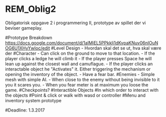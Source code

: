 # REM_Oblig2
Obligatorisk oppgave 2 i programmering II, prototype av spillet der vi beviser gameplay.

#Prototype Breakdown
https://docs.google.com/document/d/1aIMjEL5PPkkIj1dKvpaKNuv06nIOuNOG6U1XHyYwIoc/edit
#Level Design - Hvordan skal det se ut, hva skal være der
#Character
	- Can click on the ground to move to that location.
	- If the player clicks a ledge he will climb it
	- If the player presses Space he will lean up against the closest wall and camuflague.
	- If the player clicks an interactable object he "Activates" it. Either triggering the mechanism or opening
	  the inventory of the object.
	- Have a fear bar.
#Enemies
	- Simple mesh with simple AI.
	- When close to the enemy without being invisible to it you it scares you.
	- When you fear meter is at maximum you loose the game.
#Checkpoints?
#Interactible Objects
#In which order to interact with the objects
#Point & click or walk with wasd or controller
#Menu and inventory system prototype

#Deadline: 1.3.2017
